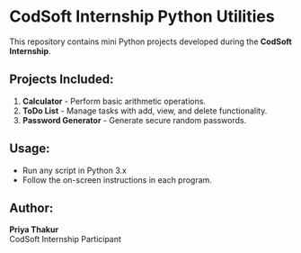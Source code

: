 # CodSoft Internship Python Utilities

This repository contains mini Python projects developed during the **CodSoft Internship**.  

## Projects Included:
1. **Calculator** - Perform basic arithmetic operations.
2. **ToDo List** - Manage tasks with add, view, and delete functionality.
3. **Password Generator** - Generate secure random passwords.

## Usage:
- Run any script in Python 3.x
- Follow the on-screen instructions in each program.

## Author:
**Priya Thakur**  
CodSoft Internship Participant

